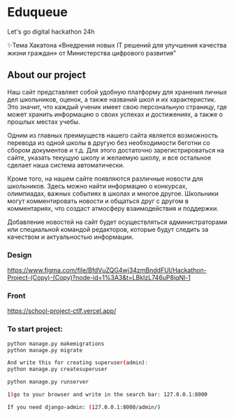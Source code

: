 # Eduqueue
Let's go digital hackathon 24h

✨Тема Хакатона «Внедрения новых IT решений для улучшения качества жизни граждан» от Министерства цифрового развития"  
## About our project

Наш сайт представляет собой удобную платформу для хранения личных дел школьников, оценок, а также названий школ и их характеристик. Это значит, что каждый ученик имеет свою персональную страницу, где может хранить информацию о своих успехах и достижениях, а также о прошлых местах учебы.

Одним из главных преимуществ нашего сайта является возможность перевода из одной школы в другую без необходимости беготни со сбором документов и т.д. Для этого достаточно зарегистрироваться на сайте, указать текущую школу и желаемую школу, и все остальное сделает наша система автоматически.

Кроме того, на нашем сайте появляются различные новости для школьников. Здесь можно найти информацию о конкурсах, олимпиадах, важных событиях в школах и многое другое. Школьники могут комментировать новости и общаться друг с другом в комментариях, что создаст атмосферу взаимодействия и поддержки.

Добавление новостей на сайт будет осуществляться администраторами или специальной командой редакторов, которые будут следить за качеством и актуальностью информации.

### Design
https://www.figma.com/file/BfdVuZQG4wj34zmBnddFUI/Hackathon-Project-(Copy)-(Copy)?node-id=1%3A3&t=LBkIzL746uP8jqNl-1

### Front
https://school-project-ctlf.vercel.app/

### To start project:
```sh
python manage.py makemigrations
python manage.py migrate

And write this for creating superuser(admin):
python manage.py createsuperuser

python manage.py runserver

1)go to your browser and write in the search bar: 127.0.0.1:8000

If you need django-admin: (127.0.0.1:8000/admin/)
```
